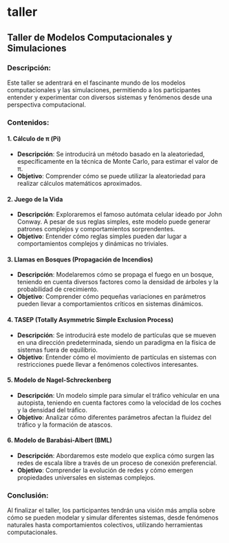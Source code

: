 # taller



## **Taller de Modelos Computacionales y Simulaciones**

### Descripción:
Este taller se adentrará en el fascinante mundo de los modelos computacionales y las simulaciones, permitiendo a los participantes entender y experimentar con diversos sistemas y fenómenos desde una perspectiva computacional.

### Contenidos:

#### 1. **Cálculo de π (Pi)**
   - **Descripción**: Se introducirá un método basado en la aleatoriedad, específicamente en la técnica de Monte Carlo, para estimar el valor de π. 
   - **Objetivo**: Comprender cómo se puede utilizar la aleatoriedad para realizar cálculos matemáticos aproximados.

#### 2. **Juego de la Vida**
   - **Descripción**: Exploraremos el famoso autómata celular ideado por John Conway. A pesar de sus reglas simples, este modelo puede generar patrones complejos y comportamientos sorprendentes.
   - **Objetivo**: Entender cómo reglas simples pueden dar lugar a comportamientos complejos y dinámicas no triviales.

#### 3. **Llamas en Bosques (Propagación de Incendios)**
   - **Descripción**: Modelaremos cómo se propaga el fuego en un bosque, teniendo en cuenta diversos factores como la densidad de árboles y la probabilidad de crecimiento.
   - **Objetivo**: Comprender cómo pequeñas variaciones en parámetros pueden llevar a comportamientos críticos en sistemas dinámicos.

#### 4. **TASEP (Totally Asymmetric Simple Exclusion Process)**
   - **Descripción**: Se introducirá este modelo de partículas que se mueven en una dirección predeterminada, siendo un paradigma en la física de sistemas fuera de equilibrio.
   - **Objetivo**: Entender cómo el movimiento de partículas en sistemas con restricciones puede llevar a fenómenos colectivos interesantes.

#### 5. **Modelo de Nagel-Schreckenberg**
   - **Descripción**: Un modelo simple para simular el tráfico vehicular en una autopista, teniendo en cuenta factores como la velocidad de los coches y la densidad del tráfico.
   - **Objetivo**: Analizar cómo diferentes parámetros afectan la fluidez del tráfico y la formación de atascos.

#### 6. **Modelo de Barabási-Albert (BML)**
   - **Descripción**: Abordaremos este modelo que explica cómo surgen las redes de escala libre a través de un proceso de conexión preferencial.
   - **Objetivo**: Comprender la evolución de redes y cómo emergen propiedades universales en sistemas complejos.

### Conclusión:
Al finalizar el taller, los participantes tendrán una visión más amplia sobre cómo se pueden modelar y simular diferentes sistemas, desde fenómenos naturales hasta comportamientos colectivos, utilizando herramientas computacionales.

